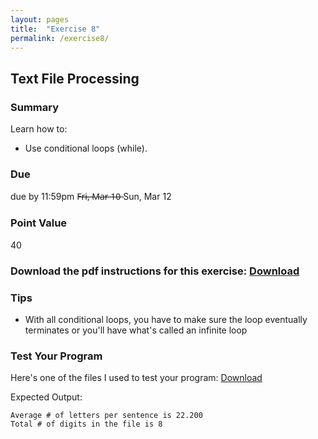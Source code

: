 ```yaml
---
layout: pages
title:  "Exercise 8"
permalink: /exercise8/
---
```


## Text File Processing

### Summary

Learn how to:

- Use conditional loops (while).

### Due
due by 11:59pm F̶r̶i̶,̶ ̶M̶a̶r̶ ̶1̶0̶  Sun, Mar 12

### Point Value
40

### Download the pdf instructions for this exercise: [Download](https://github.com/jeungsook/cs135/raw/master/exercises/pdf/CS%20135%20Spring%202017%20Exercise%20%238.pdf)

### Tips
- With all conditional loops, you have to make sure the loop eventually terminates or you'll have what's called an infinite loop

### Test Your Program

Here's one of the files I used to test your program:
[Download](https://raw.githubusercontent.com/jeungsook/cs135/master/exercises/5)

Expected Output:
```
Average # of letters per sentence is 22.200
Total # of digits in the file is 8
```
